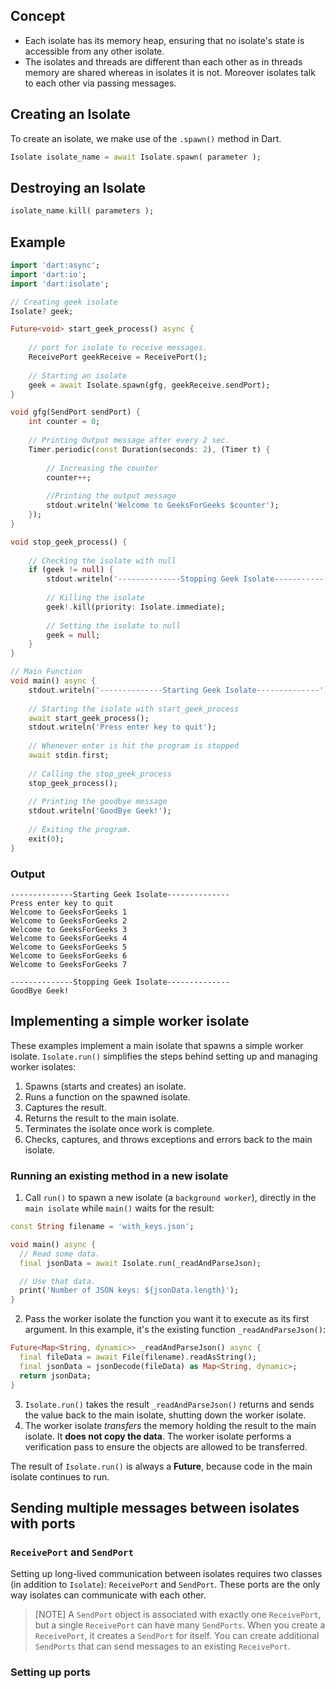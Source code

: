 ## Concept
- Each isolate has its memory heap, ensuring that no isolate's state is accessible from any other isolate.
- The isolates and threads are different than each other as in threads memory are shared whereas in isolates it is not. Moreover isolates talk to each other via passing messages.
## Creating an Isolate
To create an isolate, we make use of the `.spawn()` method in Dart.
```dart
Isolate isolate_name = await Isolate.spawn( parameter );
```
## Destroying an Isolate
```dart
isolate_name.kill( parameters );
```

## Example
```dart
import 'dart:async';
import 'dart:io';
import 'dart:isolate';

// Creating geek isolate
Isolate? geek;

Future<void> start_geek_process() async {
    
    // port for isolate to receive messages.
    ReceivePort geekReceive = ReceivePort();
    
    // Starting an isolate
    geek = await Isolate.spawn(gfg, geekReceive.sendPort);
}

void gfg(SendPort sendPort) {
    int counter = 0;
    
    // Printing Output message after every 2 sec.
    Timer.periodic(const Duration(seconds: 2), (Timer t) {
        
        // Increasing the counter
        counter++;
        
        //Printing the output message
        stdout.writeln('Welcome to GeeksForGeeks $counter');
    });
}

void stop_geek_process() {
    
    // Checking the isolate with null
    if (geek != null) {
        stdout.writeln('--------------Stopping Geek Isolate--------------');
        
        // Killing the isolate
        geek!.kill(priority: Isolate.immediate);
        
        // Setting the isolate to null
        geek = null;
    }
}

// Main Function
void main() async {
    stdout.writeln('--------------Starting Geek Isolate--------------');
    
    // Starting the isolate with start_geek_process
    await start_geek_process();
    stdout.writeln('Press enter key to quit');
    
    // Whenever enter is hit the program is stopped
    await stdin.first;
    
    // Calling the stop_geek_process
    stop_geek_process();
    
    // Printing the goodbye message
    stdout.writeln('GoodBye Geek!');
    
    // Exiting the program.
    exit(0);
}
```
### Output
```
--------------Starting Geek Isolate--------------
Press enter key to quit
Welcome to GeeksForGeeks 1
Welcome to GeeksForGeeks 2
Welcome to GeeksForGeeks 3
Welcome to GeeksForGeeks 4
Welcome to GeeksForGeeks 5
Welcome to GeeksForGeeks 6
Welcome to GeeksForGeeks 7

--------------Stopping Geek Isolate--------------
GoodBye Geek!
```

## Implementing a simple worker isolate
These examples implement a main isolate that spawns a simple worker isolate. `Isolate.run()` simplifies the steps behind setting up and managing worker isolates:
1. Spawns (starts and creates) an isolate.
2. Runs a function on the spawned isolate.
3. Captures the result.
4. Returns the result to the main isolate.
5. Terminates the isolate once work is complete.
6. Checks, captures, and throws exceptions and errors back to the main isolate.

### Running an existing method in a new isolate
1. Call `run()` to spawn a new isolate (a `background worker`), directly in the `main isolate` while `main()` waits for the result:
```dart
const String filename = 'with_keys.json';

void main() async {
  // Read some data.
  final jsonData = await Isolate.run(_readAndParseJson);

  // Use that data.
  print('Number of JSON keys: ${jsonData.length}');
}
```
2. Pass the worker isolate the function you want it to execute as its first argument. In this example, it's the existing function `_readAndParseJson()`:
```dart
Future<Map<String, dynamic>> _readAndParseJson() async {
  final fileData = await File(filename).readAsString();
  final jsonData = jsonDecode(fileData) as Map<String, dynamic>;
  return jsonData;
}
```
3. `Isolate.run()` takes the result `_readAndParseJson()` returns and sends the value back to the main isolate, shutting down the worker isolate.
4. The worker isolate *transfers* the memory holding the result to the main isolate. It **does not copy the data**. The worker isolate performs a verification pass to ensure the objects are allowed to be transferred.

The result of `Isolate.run()` is always a **Future**, because code in the main isolate continues to run.

## Sending multiple messages between isolates with ports
### `ReceivePort` and `SendPort`
Setting up long-lived communication between isolates requires two classes (in addition to `Isolate`): `ReceivePort` and `SendPort`. These ports are the only way isolates can communicate with each other.

>[NOTE]
>A `SendPort` object is associated with exactly one `ReceivePort`, but a single `ReceivePort` can have many `SendPorts`. When you create a `ReceivePort`, it creates a `SendPort` for itself. You can create additional `SendPorts` that can send messages to an existing `ReceivePort`.

### Setting up ports


